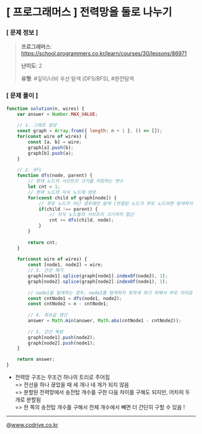 # [ 프로그래머스 ] 전력망을 둘로 나누기

### [ 문제 정보 ]
> **프로그래머스**: https://school.programmers.co.kr/learn/courses/30/lessons/86971
> 
> **난이도**: 2
>
> **유형**: #깊이/너비 우선 탐색 (DFS/BFS), #완전탐색


### [ 문제 풀이 ]
```JavaScript
function solution(n, wires) {
    var answer = Number.MAX_VALUE;
    
    // 1. 그래프 생성
    const graph = Array.from({ length: n + 1 }, () => []);
    for(const wire of wires) {
        const [a, b] = wire;
        graph[a].push(b);
        graph[b].push(a);
    }
    
    // 2. dfs
    function dfs(node, parent) {
        // 현재 노드의 서브트리 크기를 저장하는 변수
        let cnt = 1;
        // 현재 노드의 자식 노드에 방문
        for(const child of graph[node]) {
            // 부모 노드가 아닌 경우에만 탐색 (연결된 노드가 부모 노드라면 탐색하지 않음)
            if(child !== parent) {
                // 자식 노드들의 서브트리 크기까지 합산 
                cnt += dfs(child, node);
            }
        }
        
        return cnt;
    }
    
    for(const wire of wires) {
        const [node1, node2] = wire;
        // 3. 간선 제거
        graph[node1].splice(graph[node1].indexOf(node2), 1);
        graph[node2].splice(graph[node2].indexOf(node1), 1);
        
        // node1을 탐색하는 경우, node2를 탐색하지 못하게 하기 위해서 부모 자리로 넘겨줌
        const cntNode1 = dfs(node1, node2);
        const cntNode2 = n - cntNode1;
        
        // 4. 최솟값 갱신
        answer = Math.min(answer, Math.abs(cntNode1 - cntNode2));
        
        // 5. 간선 복원
        graph[node1].push(node2);
        graph[node2].push(node1);
    }

    return answer;
}
```
* 전력망 구조는 무조건 하나의 트리로 주어짐<br>=> 전선을 하나 끊었을 때 세 개나 네 개가 되지 않음<br>=> 분할된 전력망에서 송전탑 개수를 구한 다음 차이를 구해도 되지만, 어차피 두 개로 분할됨<br>=> 한 쪽의 송전탑 개수를 구해서 전체 개수에서 빼면 더 간단히 구할 수 있음 !


---
@www.codrive.co.kr